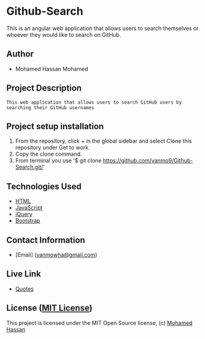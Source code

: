 # Github-Search

This is an angular web application that allows users to search themselves or whoever they would like to search on GitHub.

## Author

-   Mohamed Hassan Mohamed

## Project Description

    This web application that allows users to search GitHub users by searching their GitHub usernames

## Project setup  installation

1.  From the repository, click + in the global sidebar and select Clone this repository under Get to work.
2.  Copy the clone command.
3.  From terminal you use
    '$ git clone <https://github.com/vanmo9/Github-Search.git/>'

## Technologies Used

* [HTML](https://developer.mozilla.org/en-US/docs/Web/HTML)
* [JavaScript](https://www.javascript.com)
* [jQuery](https://jquery.com)
* [Bootstrap](https://getbootstrap.com/)

## Contact Information

*   [Email] (vanmowha@gmail.com)

## Live Link

* [Quotes](https://gitsearch9.netlify.com/)



## License ([MIT License](http://choosealicense.com/licenses/mit/))
This project is licensed under the MIT Open Source license, (c) [Mohamed Hassan](https://github.com/vanmo9)
